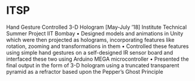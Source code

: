 # ITSP
 Hand Gesture Controlled 3-D Hologram [May-July ’18] Institute Technical Summer Project IIT Bombay • Designed models and animations in Unity which were then projected as holograms, incorporating features like rotation, zooming and transformations in them • Controlled these features using simple hand gestures on a self-designed IR sensor board and interfaced these two using Arduino MEGA microcontroller • Presented the final output in the form of 3-D hologram using a truncated transparent pyramid as a refractor based upon the Pepper’s Ghost Principle
